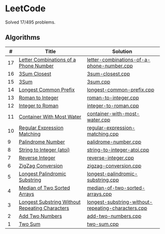 # LeetCode

Solved 17/495 problems.

## Algorithms

\# | Title | Solution
-- | -- | --
17 | [Letter Combinations of a Phone Number](https://leetcode.com/problems/letter-combinations-of-a-phone-number) | [letter-combinations-of-a-phone-number.cpp](17.Letter_Combinations_of_a_Phone_Number/letter-combinations-of-a-phone-number.cpp)
16 | [3Sum Closest](https://leetcode.com/problems/3sum-closest) | [3sum-closest.cpp](16.3Sum_Closest/3sum-closest.cpp)
15 | [3Sum](https://leetcode.com/problems/3sum) | [3sum.cpp](15.3Sum/3sum.cpp)
14 | [Longest Common Prefix](https://leetcode.com/problems/longest-common-prefix) | [longest-common-prefix.cpp](14.Longest_Common_Prefix/longest-common-prefix.cpp)
13 | [Roman to Integer](https://leetcode.com/problems/roman-to-integer) | [roman-to-integer.cpp](13.Roman_to_Integer/roman-to-integer.cpp)
12 | [Integer to Roman](https://leetcode.com/problems/integer-to-roman) | [integer-to-roman.cpp](12.Integer_to_Roman/integer-to-roman.cpp)
11 | [Container With Most Water](https://leetcode.com/problems/container-with-most-water) | [container-with-most-water.cpp](11.Container_With_Most_Water/container-with-most-water.cpp)
10 | [Regular Expression Matching](https://leetcode.com/problems/regular-expression-matching) | [regular-expression-matching.cpp](10.Regular_Expression_Matching/regular-expression-matching.cpp)
9 | [Palindrome Number](https://leetcode.com/problems/palindrome-number) | [palidrome-number.cpp](9.Palindrome_Number/palidrome-number.cpp)
8 | [String to Integer (atoi)](https://leetcode.com/problems/string-to-integer-atoi) | [string-to-integer-atoi.cpp](8.String_to_Integer_atoi/string-to-integer-atoi.cpp)
7 | [Reverse Integer](https://leetcode.com/problems/reverse-integer) | [reverse-integer.cpp](7.Reverse_Integer/reverse-integer.cpp)
6 | [ZigZag Conversion](https://leetcode.com/problems/zigzag-conversion) | [zigzag-conversion.cpp](6.ZigZag_Conversion/zigzag-conversion.cpp)
5 | [Longest Palindromic Substring](https://leetcode.com/problems/longest-palindromic-substring) | [longest-palindromic-substring.cpp](5.Longest_Palindromic_Substring/longest-palindromic-substring.cpp)
4 | [Median of Two Sorted Arrays](https://leetcode.com/problems/median-of-two-sorted-arrays) | [median-of-two-sorted-arrays.cpp](4.Median_of_Two_Sorted_Arrays/median-of-two-sorted-arrays.cpp)
3 | [Longest Substring Without Repeating Characters](https://leetcode.com/problems/longest-substring-without-repeating-characters) | [longest-substring-without-repeating-characters.cpp](3.Longest_Substring_Without_Repeating_Characters/longest-substring-without-repeating-characters.cpp)
2 | [Add Two Numbers](https://leetcode.com/problems/add-two-numbers) | [add-two-numbers.cpp](2.Add_Two_Numbers/add-two-numbers.cpp)
1 | [Two Sum](https://leetcode.com/problems/two-sum) | [two-sum.cpp](1.Two_Sum/two-sum.cpp)

